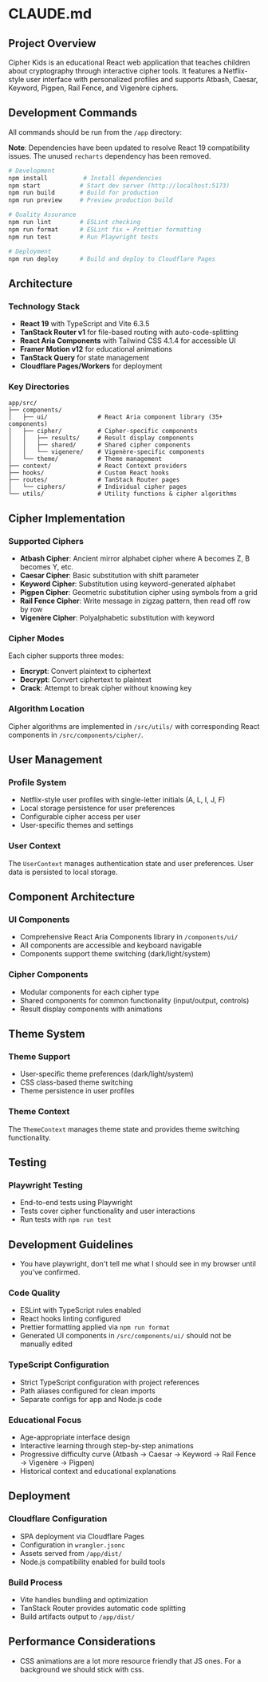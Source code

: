 # CLAUDE.md

## Project Overview

Cipher Kids is an educational React web application that teaches children about cryptography through interactive cipher tools. It features a Netflix-style user interface with personalized profiles and supports Atbash, Caesar, Keyword, Pigpen, Rail Fence, and Vigenère ciphers.

## Development Commands

All commands should be run from the `/app` directory:

**Note**: Dependencies have been updated to resolve React 19 compatibility issues. The unused `recharts` dependency has been removed.

```bash
# Development
npm install          # Install dependencies
npm start           # Start dev server (http://localhost:5173)
npm run build       # Build for production
npm run preview     # Preview production build

# Quality Assurance
npm run lint        # ESLint checking
npm run format      # ESLint fix + Prettier formatting
npm run test        # Run Playwright tests

# Deployment
npm run deploy      # Build and deploy to Cloudflare Pages
```

## Architecture

### Technology Stack
- **React 19** with TypeScript and Vite 6.3.5
- **TanStack Router v1** for file-based routing with auto-code-splitting
- **React Aria Components** with Tailwind CSS 4.1.4 for accessible UI
- **Framer Motion v12** for educational animations
- **TanStack Query** for state management
- **Cloudflare Pages/Workers** for deployment

### Key Directories

```
app/src/
├── components/
│   ├── ui/              # React Aria component library (35+ components)
│   ├── cipher/          # Cipher-specific components
│   │   ├── results/     # Result display components
│   │   ├── shared/      # Shared cipher components
│   │   └── vigenere/    # Vigenère-specific components
│   └── theme/           # Theme management
├── context/             # React Context providers
├── hooks/               # Custom React hooks
├── routes/              # TanStack Router pages
│   └── ciphers/         # Individual cipher pages
└── utils/               # Utility functions & cipher algorithms
```

## Cipher Implementation

### Supported Ciphers
- **Atbash Cipher**: Ancient mirror alphabet cipher where A becomes Z, B becomes Y, etc.
- **Caesar Cipher**: Basic substitution with shift parameter
- **Keyword Cipher**: Substitution using keyword-generated alphabet
- **Pigpen Cipher**: Geometric substitution cipher using symbols from a grid
- **Rail Fence Cipher**: Write message in zigzag pattern, then read off row by row
- **Vigenère Cipher**: Polyalphabetic substitution with keyword

### Cipher Modes
Each cipher supports three modes:
- **Encrypt**: Convert plaintext to ciphertext
- **Decrypt**: Convert ciphertext to plaintext
- **Crack**: Attempt to break cipher without knowing key

### Algorithm Location
Cipher algorithms are implemented in `/src/utils/` with corresponding React components in `/src/components/cipher/`.

## User Management

### Profile System
- Netflix-style user profiles with single-letter initials (A, L, I, J, F)
- Local storage persistence for user preferences
- Configurable cipher access per user
- User-specific themes and settings

### User Context
The `UserContext` manages authentication state and user preferences. User data is persisted to local storage.

## Component Architecture

### UI Components
- Comprehensive React Aria Components library in `/components/ui/`
- All components are accessible and keyboard navigable
- Components support theme switching (dark/light/system)

### Cipher Components
- Modular components for each cipher type
- Shared components for common functionality (input/output, controls)
- Result display components with animations

## Theme System

### Theme Support
- User-specific theme preferences (dark/light/system)
- CSS class-based theme switching
- Theme persistence in user profiles

### Theme Context
The `ThemeContext` manages theme state and provides theme switching functionality.

## Testing

### Playwright Testing
- End-to-end tests using Playwright
- Tests cover cipher functionality and user interactions
- Run tests with `npm run test`

## Development Guidelines


- You have playwright, don't tell me what I should see in my browser until you've confirmed.


### Code Quality
- ESLint with TypeScript rules enabled
- React hooks linting configured
- Prettier formatting applied via `npm run format`
- Generated UI components in `/src/components/ui/` should not be manually edited

### TypeScript Configuration
- Strict TypeScript configuration with project references
- Path aliases configured for clean imports
- Separate configs for app and Node.js code

### Educational Focus
- Age-appropriate interface design
- Interactive learning through step-by-step animations
- Progressive difficulty curve (Atbash → Caesar → Keyword → Rail Fence → Vigenère → Pigpen)
- Historical context and educational explanations

## Deployment

### Cloudflare Configuration
- SPA deployment via Cloudflare Pages
- Configuration in `wrangler.jsonc`
- Assets served from `/app/dist/`
- Node.js compatibility enabled for build tools

### Build Process
- Vite handles bundling and optimization
- TanStack Router provides automatic code splitting
- Build artifacts output to `/app/dist/`

## Performance Considerations

- CSS animations are a lot more resource friendly that JS ones. For a background we should stick with css.

